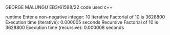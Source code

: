 GEORGE MALUNGU 
EB3/61598/22
code used c++


runtime 
Enter a non-negative integer: 10
Iterative Factorial of 10 is 3628800
Execution time (iterative): 0.000005 seconds
Recursive Factorial of 10 is 3628800
Execution time (recursive): 0.000008 seconds
